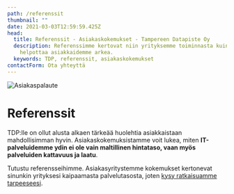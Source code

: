 ```yaml
---
path: /referenssit
thumbnail: ""
date: 2021-03-03T12:59:59.425Z
head:
  title: Referenssit - Asiakaskokemukset - Tampereen Datapiste Oy
  description: Referenssimme kertovat niin yrityksemme toiminnasta kuin halustamme
    helpottaa asiakkaidemme arkea.
  keywords: TDP, referenssit, asiakaskokemukset
contactForm: Ota yhteyttä
---
```


<HeroBlock bgColor="brand" imageAlign="right">

<div className="HeroBlockImage">

![Asiakaspalaute](/assets/netlify-1280-x-800-ref.png)

</div>

<div className="HeroBlockContent">

# Referenssit

TDP:lle on ollut alusta alkaen tärkeää huolehtia asiakkaistaan mahdollisimman hyvin. Asiakaskokemuksistamme voit lukea, miten **IT-palveluidemme ydin ei ole vain maltillinen hintataso, vaan myös palveluiden kattavuus ja laatu**.

Tutustu referensseihimme. Asiakasyritystemme kokemukset kertonevat sinunkin yrityksesi kaipaamasta palvelutasosta, joten [kysy ratkaisuamme tarpeeseesi](/yritys).

</div>

</HeroBlock>


<Cards cardsPerRow="3" cards='[{"bgColor":"lightest","title":"Insinööritoimisto","linkBgColor":"brand","content":"*”Metecno Oy oli kahden työntekijän startup-yritys vuonna 2011, kun hankin Datapisteeltä yhden kannettavan ja hieman myöhemmin oman serverin. Kaikki meni hienosti, joten yritykseni kasvun myötä keskitin vähitellen kaiken IT-tarpeistamme huolehtimisen heille.”*","linkText":"Lue lisää","link":"/referenssit/insinooritoimisto","image":"/assets/12.png"},{"bgColor":"lightest","title":"Asianajotoimisto","linkBgColor":"brand","content":"*”Kartoitimme perustettavan yrityksemme kokonaisvaltaiseen IT-tarpeeseen palveluntarjoajia netistä. Jo ensimmäinen puhelinkeskustelu Pauli Aallon kanssa vakuutti minut siitä, että TDP olisi asianajotoimistolleni juuri oikea yhteistyökumppani.”*","linkText":"Lue lisää","link":"/referenssit/asianajotoimisto","image":"/assets/14.png"},{"bgColor":"lightest","title":"Eläinklinikka","linkBgColor":"brand","content":"*”Halusimme tuoreina yrittäjinä kattavan palvelusopimuksen, joka sisältäisi kaikki tarvitsemamme IT-palvelut. Etsimme netin hakukoneella sopivia palveluntarjoajia ja näin löysimme tiemme TDP:n kotisivuille. ”*","linkText":"Lue lisää","link":"/referenssit/elainklinikka","image":"/assets/13.png"},{"bgColor":"lightest","title":"Työturvallisuustalo","linkBgColor":"brand","content":"*“Yritykseni on maksanut ja samalla nauttinut TDP:n IT-palveluista 2,5 vuotta. Kaikki toimii niin hienosti, etten uhraa enää ajatustakaan koneiden ostamiseen marketista, saati IT-asioiden hoitamiseen itse.”*","linkText":"Lue lisää","link":"/referenssit/tyoturvallisuustalo","image":"/assets/11.png"},{"bgColor":"lightest","title":"Teleammattilainen","linkBgColor":"brand","link":"/referenssit/teleammattilainen","linkText":"Lue lisää","content":"*“Yhteistyömme käynnistyi kotisivujen vaatimattomalla konsultointitarpeella, mutta nyt viiden vuoden kokonaisvaltaisen, tehokkaan palvelun jälkeen voin jälkiviisaana todeta, että olisi pitänyt täysin ulkoistaa IT TDP:lle jo aiemmin.”*","image":"/assets/10.png"}]' />